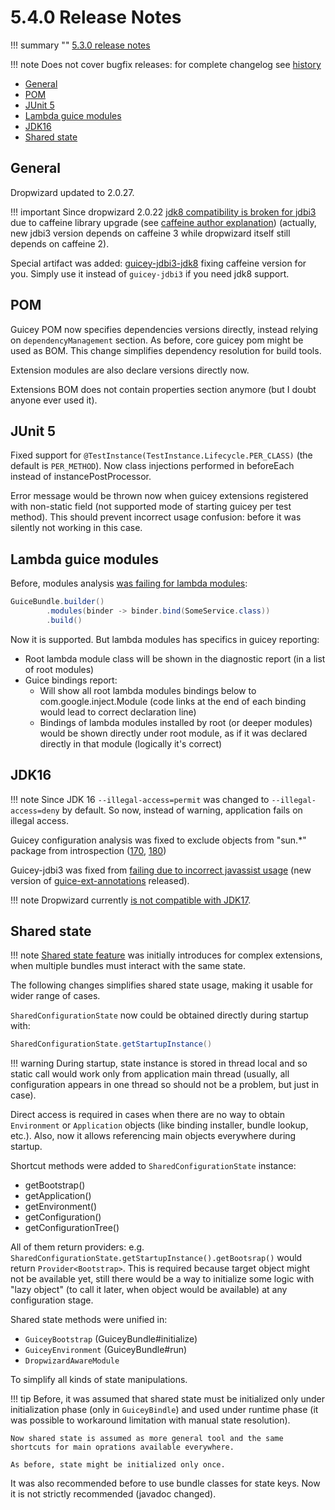 # 5.4.0 Release Notes

!!! summary ""
    [5.3.0 release notes](http://xvik.github.io/dropwizard-guicey/5.3.0/about/release-notes/)

!!! note
    Does not cover bugfix releases: for complete changelog see [history](history.md)

* [General](#general)
* [POM](#pom)
* [JUnit 5](#junit-5) 
* [Lambda guice modules](#lambda-guice-modules)
* [JDK16](#jdk16)
* [Shared state](#shared-state)

## General

Dropwizard updated to 2.0.27.

!!! important
    Since dropwizard 2.0.22 [jdk8 compatibility is broken for jdbi3](https://github.com/dropwizard/dropwizard/releases/tag/v2.0.22)
    due to caffeine library upgrade (see [caffeine author explanation](https://github.com/jdbi/jdbi/issues/1853#issuecomment-819101724))
    (actually, new jdbi3 version depends on caffeine 3 while dropwizard itself still depends on caffeine 2).

Special artifact was added: [guicey-jdbi3-jdk8](https://github.com/xvik/dropwizard-guicey-ext/tree/master/guicey-jdbi3-jdk8) fixing caffeine version for you.
Simply use it instead of `guicey-jdbi3` if you need jdk8 support.

## POM

Guicey POM now specifies dependencies versions directly, instead relying on `dependencyManagement` section.
As before, core guicey pom might be used as BOM. This change simplifies dependency resolution for build tools.

Extension modules are also declare versions directly now.

Extensions BOM does not contain properties section anymore (but I doubt anyone ever used it).

## JUnit 5

Fixed support for `@TestInstance(TestInstance.Lifecycle.PER_CLASS)` (the default is `PER_METHOD`).
Now class injections performed in beforeEach instead of instancePostProcessor.

Error message would be thrown now when guicey extensions registered with non-static field (not supported mode of 
starting guicey per test method).
This should prevent incorrect usage confusion: before it was silently not working in this case.  

## Lambda guice modules

Before, modules analysis [was failing for lambda modules](https://github.com/xvik/dropwizard-guicey/issues/160):

```java
GuiceBundle.builder()
        .modules(binder -> binder.bind(SomeService.class))
        .build()
```

Now it is supported. But lambda modules has specifics in guicey reporting:

- Root lambda module class will be shown in the diagnostic report (in a list of root modules)
- Guice bindings report:
    * Will show all root lambda modules bindings below to com.google.inject.Module
      (code links at the end of each binding would lead to correct declaration line)
    * Bindings of lambda modules installed by root (or deeper modules) would be shown
      directly under root module, as if it was declared directly in that module (logically it's correct)

## JDK16

!!! note
    Since JDK 16 `--illegal-access=permit` was changed to `--illegal-access=deny` by default.
    So now, instead of warning, application fails on illegal access.

Guicey configuration analysis was fixed to exclude objects from "sun.*" package from introspection
([170](https://github.com/xvik/dropwizard-guicey/issues/170), [180](https://github.com/xvik/dropwizard-guicey/issues/180))

Guicey-jdbi3 was fixed from [failing due to incorrect javassist usage](https://github.com/xvik/dropwizard-guicey/issues/178)
(new version of [guice-ext-annotations](https://github.com/xvik/guice-ext-annotations/releases/tag/1.4.0) released).

!!! note 
    Dropwizard currently [is not compatible with JDK17](https://github.com/dropwizard/dropwizard/issues/4347).

## Shared state

!!! note
    [Shared state feature](../guide/shared.md) was initially introduces for complex extensions, when multiple bundles must 
    interact with the same state.

The following changes simplifies shared state usage, making it usable for wider range of cases.

`SharedConfigurationState` now could be obtained directly during startup with:

```java
SharedConfigurationState.getStartupInstance() 
```

!!! warning
    During startup, state instance is stored in thread local and so static call would work only from
    application main thread (usually, all configuration appears in one thread so should not be a problem, 
    but just in case).

Direct access is required in cases when there are no way to obtain `Environment` or `Application` objects
(like binding installer, bundle lookup, etc.). Also, now it allows referencing 
main objects everywhere during startup.

Shortcut methods were added to `SharedConfigurationState` instance:

- getBootstrap()
- getApplication()
- getEnvironment()
- getConfiguration()
- getConfigurationTree()

All of them return providers: e.g. `SharedConfigurationState.getStartupInstance().getBootsrap()`
would return `Provider<Bootstrap>`. This is required because target object 
might not be available yet, still there would be a way to initialize some logic with "lazy object" 
(to call it later, when object would be available) at any configuration stage.

Shared state methods were unified in:

- `GuiceyBootstrap` (GuiceyBundle#initialize)
- `GuiceyEnvironment` (GuiceyBundle#run)
- `DropwizardAwareModule`

To simplify all kinds of state manipulations.

!!! tip
    Before, it was assumed that shared state must be initialized only under 
    initialization phase (only in `GuiceyBindle`) and used under runtime phase 
    (it was possible to workaround limitation with manual state resolution).
    
    Now shared state is assumed as more general tool and the same 
    shortcuts for main oprations available everywhere.

    As before, state might be initialized only once.

It was also recommended before to use bundle classes for state keys.
Now it is not strictly recommended (javadoc changed).
